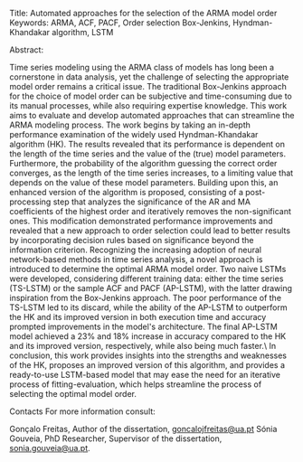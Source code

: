 
Title: Automated approaches for the selection of the ARMA model order
Keywords: ARMA, ACF, PACF, Order selection Box-Jenkins, Hyndman-Khandakar algorithm, LSTM

Abstract:

Time series modeling using the ARMA class of models has long been a cornerstone in data analysis, yet the challenge of selecting the appropriate model order remains a critical issue. The traditional Box-Jenkins approach for the choice of model order can be subjective and time-consuming due to its manual processes, while also requiring expertise knowledge. This work aims to evaluate and develop automated approaches that can streamline the ARMA modeling process.
The work begins by taking an in-depth performance examination of the widely used Hyndman-Khandakar algorithm (HK). The results revealed that its performance is dependent on the length of the time series and the value of the (true) model parameters. Furthermore, the probability of the algorithm guessing the correct order converges, as the length of the time series increases, to a limiting value that depends on the value of these model parameters. Building upon this, an enhanced version of the algorithm is proposed, consisting of a post-processing step that analyzes the significance of the AR and MA coefficients of the highest order and iteratively removes the non-significant ones. This modification demonstrated performance improvements and revealed that a new approach to order selection could lead to better results by incorporating decision rules based on significance beyond the information criterion.
Recognizing the increasing adoption of neural network-based methods in time series analysis, a novel approach is introduced to determine the optimal ARMA model order. Two naive LSTMs were developed, considering different training data: either the time series (TS-LSTM) or the sample ACF and PACF (AP-LSTM), with the latter drawing inspiration from the Box-Jenkins approach. The poor performance of the TS-LSTM led to its discard, while the ability of the AP-LSTM to outperform the HK and its improved version in both execution time and accuracy prompted improvements in the model's architecture. The final AP-LSTM model achieved a $23\%$ and $18\%$ increase in accuracy compared to the HK and its improved version, respectively, while also being much faster.\\
In conclusion, this work provides insights into the strengths and weaknesses of the HK, proposes an improved version of this algorithm, and provides a ready-to-use LSTM-based model that may ease the need for an iterative process of fitting-evaluation, which helps streamline the process of selecting the optimal model order.


Contacts
For more information consult:

Gonçalo Freitas, Author of the dissertation, goncalojfreitas@ua.pt
Sónia Gouveia, PhD Researcher, Supervisor of the dissertation, sonia.gouveia@ua.pt.
